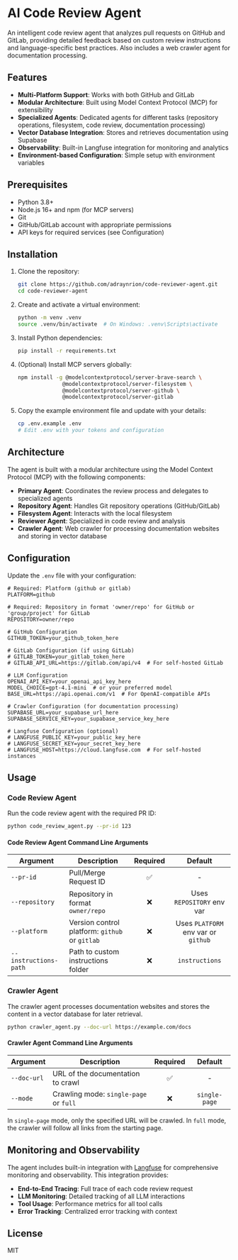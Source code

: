 # AI Code Review Agent

An intelligent code review agent that analyzes pull requests on GitHub and GitLab, providing detailed feedback based on custom review instructions and language-specific best practices. Also includes a web crawler agent for documentation processing.

## Features

- **Multi-Platform Support**: Works with both GitHub and GitLab
- **Modular Architecture**: Built using Model Context Protocol (MCP) for extensibility
- **Specialized Agents**: Dedicated agents for different tasks (repository operations, filesystem, code review, documentation processing)
- **Vector Database Integration**: Stores and retrieves documentation using Supabase
- **Observability**: Built-in Langfuse integration for monitoring and analytics
- **Environment-based Configuration**: Simple setup with environment variables

## Prerequisites

- Python 3.8+
- Node.js 16+ and npm (for MCP servers)
- Git
- GitHub/GitLab account with appropriate permissions
- API keys for required services (see Configuration)

## Installation

1. Clone the repository:
   ```bash
   git clone https://github.com/adraynrion/code-reviewer-agent.git
   cd code-reviewer-agent
   ```

2. Create and activate a virtual environment:
   ```bash
   python -m venv .venv
   source .venv/bin/activate  # On Windows: .venv\Scripts\activate
   ```

3. Install Python dependencies:
   ```bash
   pip install -r requirements.txt
   ```

4. (Optional) Install MCP servers globally:
   ```bash
   npm install -g @modelcontextprotocol/server-brave-search \
                 @modelcontextprotocol/server-filesystem \
                 @modelcontextprotocol/server-github \
                 @modelcontextprotocol/server-gitlab
   ```

5. Copy the example environment file and update with your details:
   ```bash
   cp .env.example .env
   # Edit .env with your tokens and configuration
   ```

## Architecture

The agent is built with a modular architecture using the Model Context Protocol (MCP) with the following components:

- **Primary Agent**: Coordinates the review process and delegates to specialized agents
- **Repository Agent**: Handles Git repository operations (GitHub/GitLab)
- **Filesystem Agent**: Interacts with the local filesystem
- **Reviewer Agent**: Specialized in code review and analysis
- **Crawler Agent**: Web crawler for processing documentation websites and storing in vector database

## Configuration

Update the `.env` file with your configuration:

```
# Required: Platform (github or gitlab)
PLATFORM=github

# Required: Repository in format 'owner/repo' for GitHub or 'group/project' for GitLab
REPOSITORY=owner/repo

# GitHub Configuration
GITHUB_TOKEN=your_github_token_here

# GitLab Configuration (if using GitLab)
# GITLAB_TOKEN=your_gitlab_token_here
# GITLAB_API_URL=https://gitlab.com/api/v4  # For self-hosted GitLab

# LLM Configuration
OPENAI_API_KEY=your_openai_api_key_here
MODEL_CHOICE=gpt-4.1-mini  # or your preferred model
BASE_URL=https://api.openai.com/v1  # For OpenAI-compatible APIs

# Crawler Configuration (for documentation processing)
SUPABASE_URL=your_supabase_url_here
SUPABASE_SERVICE_KEY=your_supabase_service_key_here

# Langfuse Configuration (optional)
# LANGFUSE_PUBLIC_KEY=your_public_key_here
# LANGFUSE_SECRET_KEY=your_secret_key_here
# LANGFUSE_HOST=https://cloud.langfuse.com  # For self-hosted instances
```

## Usage

### Code Review Agent

Run the code review agent with the required PR ID:

```bash
python code_review_agent.py --pr-id 123
```

#### Code Review Agent Command Line Arguments

| Argument | Description | Required | Default |
|----------|-------------|:--------:|:-------:|
| `--pr-id` | Pull/Merge Request ID | ✅ | - |
| `--repository` | Repository in format `owner/repo` | ❌ | Uses `REPOSITORY` env var |
| `--platform` | Version control platform: `github` or `gitlab` | ❌ | Uses `PLATFORM` env var or `github` |
| `--instructions-path` | Path to custom instructions folder | ❌ | `instructions` |

### Crawler Agent

The crawler agent processes documentation websites and stores the content in a vector database for later retrieval.

```bash
python crawler_agent.py --doc-url https://example.com/docs
```

#### Crawler Agent Command Line Arguments

| Argument | Description | Required | Default |
|----------|-------------|:--------:|:-------:|
| `--doc-url` | URL of the documentation to crawl | ✅ | - |
| `--mode` | Crawling mode: `single-page` or `full` | ❌ | `single-page` |

In `single-page` mode, only the specified URL will be crawled. In `full` mode, the crawler will follow all links from the starting page.

## Monitoring and Observability

The agent includes built-in integration with [Langfuse](https://langfuse.com) for comprehensive monitoring and observability. This integration provides:

- **End-to-End Tracing**: Full trace of each code review request
- **LLM Monitoring**: Detailed tracking of all LLM interactions
- **Tool Usage**: Performance metrics for all tool calls
- **Error Tracking**: Centralized error tracking with context

## License

MIT
